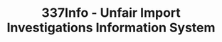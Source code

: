 ---
layout: default
bigquery: https://console.cloud.google.com/bigquery?p=patents-public-data&d=usitc_investigations&page=dataset&project=sheets-management-319211
citation: US International Trade Commission 337Info Unfair Import Investigations Information
  System
contributors: US International Trade Comission
cost: None
description: US International Trade Commission 337Info Unfair Import Investigations
  Information System contains data on investigations done under Section 337. Section
  337 declares the infringement of certain statutory intellectual property rights
  and other forms of unfair competition in import trade to be unlawful practices.
  Most Section 337 investigations involve allegations of patent or registered trademark
  infringement.
documentation: FAQ and tutorial available on the site
last_edit: 04/05/2022, 21:33:13
location: https://pubapps2.usitc.gov/337external/
maintained_by: US International Trade Comission
schema_fields:
- patentNumbers
- targetDate
- teoProceedingInvolved
- endDateMarkmanHearing
- ouiiAttorney
- reportingRequirements
- finalDetViolation
- investigationType
- ouiiParticipation
- scheduledEndDateEvidHear
- respondent
- dateOfPublicationFrNotice
- dateCreated
- investigationNo
- currentActiveALJ
- dateComplaintFiled
- finalDetNoViolation
- finalIdOnViolationDue
- patentNumber
- cafcAppeals
- title
- invUnfairAct
- copyrightNumbers
- finalIdOnViolationIssue
- aljAssigned
- investigationTermDate
- teoReliefGranted
- actualStartDateEvidHear
- complainant
- scheduledStartDateEvidHear
- actualEndDateEvidHear
- currentStatus
- docketNo
- issueDateOtherNonFinal
- teoIdDueDate
- startDateMarkmanHearing
- trademarkNumbers
- markmanHearing
- publication_number
- gcAttorney
- teoIdIssueDate
- internalRemand
- lastUpdated
- htsNumbers
- id
shortname: unfair_import_investigations
tags:
- import
- legal
- trade
timeframe: 2008-2021 (prior to 2008 downloadable as a JSON file)
title: 337Info - Unfair Import Investigations Information System
uuid: 2721f5ec-e599-4890-9265-9706719fc71e
---